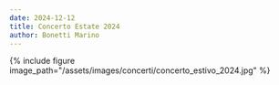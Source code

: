 ```yaml
---
date: 2024-12-12
title: Concerto Estate 2024
author: Bonetti Marino
---
```


{% include figure image_path="/assets/images/concerti/concerto_estivo_2024.jpg" %}